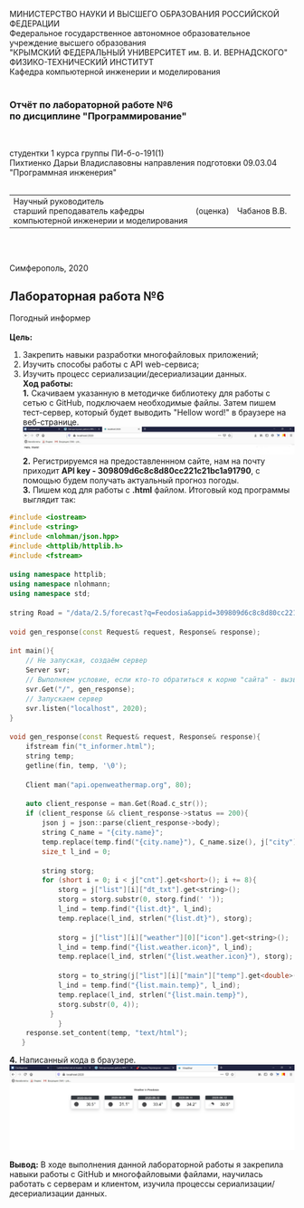 МИНИСТЕРСТВО НАУКИ  И ВЫСШЕГО ОБРАЗОВАНИЯ РОССИЙСКОЙ ФЕДЕРАЦИИ  
Федеральное государственное автономное образовательное учреждение высшего образования  
"КРЫМСКИЙ ФЕДЕРАЛЬНЫЙ УНИВЕРСИТЕТ им. В. И. ВЕРНАДСКОГО"  
ФИЗИКО-ТЕХНИЧЕСКИЙ ИНСТИТУТ  
Кафедра компьютерной инженерии и моделирования
<br/><br/>

### Отчёт по лабораторной работе №6<br/> по дисциплине "Программирование"
<br/>

студентки 1 курса группы ПИ-б-о-191(1)  
Пихтиенко Дарьи Владиславовны
направления подготовки 09.03.04 "Программная инженерия"  
<br/>

<table>
<tr><td>Научный руководитель<br/> старший преподаватель кафедры<br/> компьютерной инженерии и моделирования</td>
<td>(оценка)</td>
<td>Чабанов В.В.</td>
</tr>
</table>
<br/><br/>

Симферополь, 2020

## Лабораторная работа №6
Погодный информер\
\
**Цель:** 
1. Закрепить навыки разработки многофайловыx приложений;
2. Изучить способы работы с API web-сервиса;
3. Изучить процесс сериализации/десериализации данных.
\
**Ход работы:**\
**1\.** Скачиваем указанную в методичке библиотеку для работы с сетью с GitHub, подключаем необходимые файлы. Затем пишем тест-сервер, который будет выводить "Hellow word!" в браузере на веб-странице.
![Рисунок 1 Тест-сервер в браузере](https://github.com/DaraPiht/Lab6/blob/master/MlcS08SuSII.jpg)
**2\.** Регистрируемся на предоставленнном сайте, нам на почту приходит **API key - 309809d6c8c8d80cc221c21bc1a91790**, с помощью будем получать актуальный прогноз погоды.\
**3\.** Пишем код для работы с **.html** файлом. Итоговый код программы выглядит так:
```c++
#include <iostream>
#include <string>
#include <nlohman/json.hpp>
#include <httplib/httplib.h>
#include <fstream>

using namespace httplib;
using namespace nlohmann;
using namespace std;

string Road = "/data/2.5/forecast?q=Feodosia&appid=309809d6c8c8d80cc221c21bc1a91790&units=metric&lang=en";

void gen_response(const Request& request, Response& response);

int main(){
	// Не запуская, создаём сервер 
	Server svr;      
	// Выполняем условие, если кто-то обратиться к корню "сайта" - вызвать функцию gen_response
	svr.Get("/", gen_response);  
	// Запускаем сервер 
	svr.listen("localhost", 2020); 	
}

void gen_response(const Request& request, Response& response){
	ifstream fin("t_informer.html");
	string temp;
	getline(fin, temp, '\0');

	Client man("api.openweathermap.org", 80);

	auto client_response = man.Get(Road.c_str());
	if (client_response && client_response->status == 200){
		json j = json::parse(client_response->body);
		string C_name = "{city.name}";
		temp.replace(temp.find("{city.name}"), C_name.size(), j["city"]["name"].get<string>());
		size_t l_ind = 0;

		string storg;
		for (short i = 0; i < j["cnt"].get<short>(); i += 8){
			storg = j["list"][i]["dt_txt"].get<string>();
			storg = storg.substr(0, storg.find(' '));
			l_ind = temp.find("{list.dt}", l_ind);
			temp.replace(l_ind, strlen("{list.dt}"), storg);

			storg = j["list"][i]["weather"][0]["icon"].get<string>();
			l_ind = temp.find("{list.weather.icon}", l_ind);
			temp.replace(l_ind, strlen("{list.weather.icon}"), storg);

			storg = to_string(j["list"][i]["main"]["temp"].get<double>());
			l_ind = temp.find("{list.main.temp}", l_ind);
			temp.replace(l_ind, strlen("{list.main.temp}"), 
			storg.substr(0, 4));
		  }
	        }
	response.set_content(temp, "text/html");
   }
```
**4\.** Написанный кода в браузере.
![Рис.2 Ответ клиенту](https://github.com/DaraPiht/Lab6/blob/master/T_qBHb32dmA.jpg)


**Вывод:** В ходе выполнения данной лабораторной работы я закрепила навыки работы с GitHub и многофайловыми файлами, научилась работать с серверам и клиентом, изучила процессы сериализации/десериализации данных.

